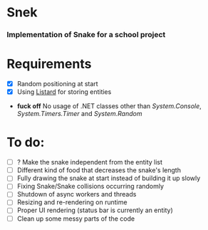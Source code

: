 # Snek

### Implementation of Snake for a school project

# Requirements

* [x] Random positioning at start
* [x] Using [Listard](https://github.com/aequabit/Listard) for storing entities
* **fuck off** No usage of .NET classes other than _System.Console_, _System.Timers.Timer_ and _System.Random_

# To do:
* [ ] ? Make the snake independent from the entity list
* [ ] Different kind of food that decreases the snake's length
* [ ] Fully drawing the snake at start instead of building it up slowly
* [ ] Fixing Snake/Snake collisions occurring randomly
* [ ] Shutdown of async workers and threads
* [ ] Resizing and re-rendering on runtime
* [ ] Proper UI rendering (status bar is currently an entity)
* [ ] Clean up some messy parts of the code
